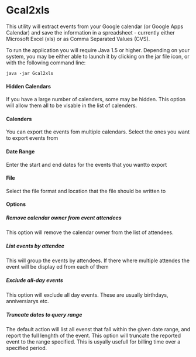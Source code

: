 # Gcal2xls


This utility will extract events from your Google calendar (or Google Apps Calendar) and save the information in a spreadsheet - currently either Microsoft Excel (xls) or as Comma Separated Values (CVS).

To run the application you will require Java 1.5 or higher.  Depending on your system, you may be either able to launch it by clicking on the jar file icon, or with the following command line:

    java -jar Gcal2xls

#### Hidden Calendars
If you have a large number of calenders, some may be hidden.  This option will allow them all to be visable in the list of calenders.

#### Calenders
You can export the events fom multiple calendars.  Select the ones you want to export events from

#### Date Range
Enter the start and end dates for the events that you wantto export

#### File
Select the file format and location that the file should be written to

#### Options
##### Remove calendar owner from event attendees
This option will remove the calendar owner from the list of attendees.  

##### List events by attendee
This will group the events by attendees.  If there where multiple attendes the event will be display ed from each of them

##### Exclude all-day events
This option will exclude all day events.  These are usually birthdays, anniversiarys etc.

##### Truncate dates to query range
The default action will list all evenst that fall within the given date range, and report the full lenghth of the event.
This option will truncate the reported event to the range specified.  This is usyally usefull for billing time over a specified period.
